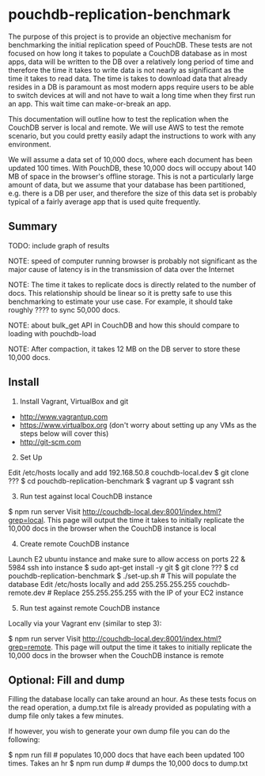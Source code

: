 # pouchdb-replication-benchmark

The purpose of this project is to provide an objective mechanism for benchmarking the initial replication speed of PouchDB. These tests are not focused on how long it takes to populate a CouchDB database as in most apps, data will be written to the DB over a relatively long period of time and therefore the time it takes to write data is not nearly as significant as the time it takes to read data. The time is takes to download data that already resides in a DB is paramount as most modern apps require users to be able to switch devices at will and not have to wait a long time when they first run an app. This wait time can make-or-break an app.

This documentation will outline how to test the replication when the CouchDB server is local and remote. We will use AWS to test the remote scenario, but you could pretty easily adapt the instructions to work with any environment.

We will assume a data set of 10,000 docs, where each document has been updated 100 times. With PouchDB, these 10,000 docs will occupy about 140 MB of space in the browser's offline storage. This is not a particularly large amount of data, but we assume that your database has been partitioned, e.g. there is a DB per user, and therefore the size of this data set is probably typical of a fairly average app that is used quite frequently.


Summary
---
TODO: include graph of results

NOTE: speed of computer running browser is probably not significant as the major cause of latency is in the transmission of data over the Internet

NOTE: The time it takes to replicate docs is directly related to the number of docs. This relationship should be linear so it is pretty safe to use this benchmarking to estimate your use case. For example, it should take roughly ???? to sync 50,000 docs.

NOTE: about bulk_get API in CouchDB and how this should compare to loading with pouchdb-load

NOTE: After compaction, it takes 12 MB on the DB server to store these 10,000 docs.


Install
---

1. Install Vagrant, VirtualBox and git

  * http://www.vagrantup.com
  * https://www.virtualbox.org (don't worry about setting up any VMs as the steps below will cover this)
  * http://git-scm.com


2. Set Up

  Edit /etc/hosts locally and add
    192.168.50.8 couchdb-local.dev
  $ git clone ???
  $ cd pouchdb-replication-benchmark
  $ vagrant up
  $ vagrant ssh


3. Run test against local CouchDB instance

  $ npm run server
  Visit http://couchdb-local.dev:8001/index.html?grep=local. This page will output the time it takes to initially replicate the 10,000 docs in the browser when the CouchDB instance is local


4. Create remote CouchDB instance

  Launch E2 ubuntu instance and make sure to allow access on ports 22 & 5984
  ssh into instance
  $ sudo apt-get install -y git
  $ git clone ???
  $ cd pouchdb-replication-benchmark
  $ ./set-up.sh # This will populate the database
  Edit /etc/hosts locally and add
    255.255.255.255 couchdb-remote.dev # Replace 255.255.255.255 with the IP of your EC2 instance

5. Run test against remote CouchDB instance

Locally via your Vagrant env (similar to step 3):

  $ npm run server
  Visit http://couchdb-local.dev:8001/index.html?grep=remote. This page will output the time it takes to initially replicate the 10,000 docs in the browser when the CouchDB instance is remote


Optional: Fill and dump
---

Filling the database locally can take around an hour. As these tests focus on the read operation, a dump.txt file is already provided as populating with a dump file only takes a few minutes.

If however, you wish to generate your own dump file you can do the following:

  $ npm run fill # populates 10,000 docs that have each been updated 100 times. Takes an hr
  $ npm run dump # dumps the 10,000 docs to dump.txt

